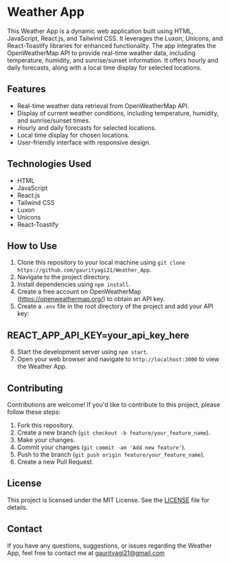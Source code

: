 
# Weather App

This Weather App is a dynamic web application built using HTML, JavaScript, React.js, and Tailwind CSS. It leverages the Luxon, Unicons, and React-Toastify libraries for enhanced functionality. The app integrates the OpenWeatherMap API to provide real-time weather data, including temperature, humidity, and sunrise/sunset information. It offers hourly and daily forecasts, along with a local time display for selected locations.

## Features

- Real-time weather data retrieval from OpenWeatherMap API.
- Display of current weather conditions, including temperature, humidity, and sunrise/sunset times.
- Hourly and daily forecasts for selected locations.
- Local time display for chosen locations.
- User-friendly interface with responsive design.

## Technologies Used

- HTML
- JavaScript
- React.js
- Tailwind CSS
- Luxon
- Unicons
- React-Toastify

## How to Use

1. Clone this repository to your local machine using `git clone https://github.com/gaurityagi21/Weather_App`.
2. Navigate to the project directory.
3. Install dependencies using `npm install`.
4. Create a free account on OpenWeatherMap (https://openweathermap.org/) to obtain an API key.
5. Create a `.env` file in the root directory of the project and add your API key: 

## REACT_APP_API_KEY=your_api_key_here

6. Start the development server using `npm start`.
7. Open your web browser and navigate to `http://localhost:3000` to view the Weather App.

## Contributing

Contributions are welcome! If you'd like to contribute to this project, please follow these steps:

1. Fork this repository.
2. Create a new branch (`git checkout -b feature/your_feature_name`).
3. Make your changes.
4. Commit your changes (`git commit -am 'Add new feature'`).
5. Push to the branch (`git push origin feature/your_feature_name`).
6. Create a new Pull Request.

## License

This project is licensed under the MIT License. See the [LICENSE](LICENSE) file for details.

## Contact

If you have any questions, suggestions, or issues regarding the Weather App, feel free to contact me at gaurityagi21@gmail.com



